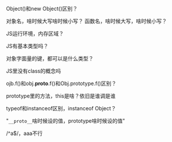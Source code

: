 
Object()和new Object()区别？

对象名，啥时候大写啥时候小写？ 函数名，啥时候大写，啥时候小写？

JS运行环境，内存区域？

JS有基本类型吗？

对象字面量的键，都可以是什么类型？

JS里没有class的概念吗

ojb.f()和obj.__proto__.f()和Obj.prototype.f()区别？

prototype里的方法，this是啥？依旧是谁调是谁

typeof和instanceof区别，instanceof Object？


"`__proto__`啥时候设的值，prototype啥时候设的值"



/^a$/，aaa不行
